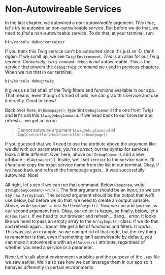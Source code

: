 # Non-Autowireable Services

In the last chapter, we autowired a *non-autowireable* argument. *This time*, let's try to autowire an non-autowireable *service*. But before we do that, we need to *find* a non-autowireable service. To do that, at your terminal, run:

```terminal
bin/console debug:container
```

If you think this Twig service can't be autowired since it's just an ID, *think again*. If we scroll up, we see `Twig\Environment`. *This* is an alias for our Twig service. *Conversely*, `twig.command.debug` is *not* autowireable. This is the service that powers the `debug:twig` command we used in previous chapters. When we run that in our terminal,

```terminal-silent
bin/console debug:twig
```

it gives us a list of all of the Twig filters and functions available in our app. That means, even though it's kind of odd, we *can* grab this service and use it directly. Good to know!

Back over here, in `homepage()`, typehint `DebugCommand` (the one from Twig) and let's call this `$twigDebugCommand`. If we head back to our browser and refresh... we get an *error*:

> Cannot autowire argument `$twigDebugCommand` of
> `App\Controller\MainController::homepage()`

If you guessed that we'll need to use the attribute above the argument like we did with our parameters, you're *correct*, but the syntax for services looks a little different. Over here, above our `DebugCommand`, add a new attribute - `#[Autowire()]`. Inside, we'll set `service` to the service name. I'll *cheat* and copy the exact service name from the list in our terminal. Okay, if we head back and refresh the homepage again... it was successfully autowired. Nice!

All right, let's see if we can run that command. Below `Response`, write `$twigDebugCommand->run()`. The first argument should be an input, so we can say `new ArrayInput`. The *second* argument should be the output that we'll use below, but before we do that, we need to create an output variable. Above, write `$output = new BufferedOutput()`. Now we can add `$output` as our second argument here. Okay, our editor is happy, so finally, below, let's `dd($output)`. If we head to our browser and refresh... dang... *error*. It looks like we need to pass an empty array to the `ArrayInput()` class. If we do that and refresh again... boom! We get a list of functions and filters. It *works*. This was just an example, so we can get rid of that code, but the key thing to remember is that, even if something isn't autowireable by default, you can *make* it autowireable with an `#[Autowire]` attribute, regardless of whether you need a service or a parameter.

Next: Let's talk about environment variables and the purpose of the `.env` file we saw earlier. We'll also see how we can leverage them in our app so it behaves differently in certain environments.
